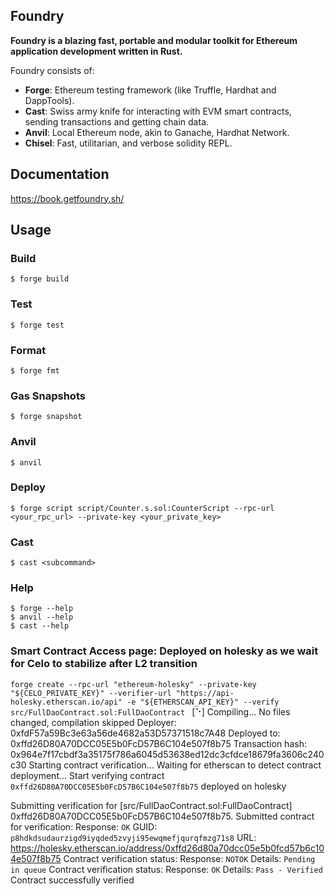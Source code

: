 ## Foundry

**Foundry is a blazing fast, portable and modular toolkit for Ethereum application development written in Rust.**

Foundry consists of:

-   **Forge**: Ethereum testing framework (like Truffle, Hardhat and DappTools).
-   **Cast**: Swiss army knife for interacting with EVM smart contracts, sending transactions and getting chain data.
-   **Anvil**: Local Ethereum node, akin to Ganache, Hardhat Network.
-   **Chisel**: Fast, utilitarian, and verbose solidity REPL.

## Documentation

https://book.getfoundry.sh/

## Usage

### Build

```shell
$ forge build
```

### Test

```shell
$ forge test
```

### Format

```shell
$ forge fmt
```

### Gas Snapshots

```shell
$ forge snapshot
```

### Anvil

```shell
$ anvil
```

### Deploy

```shell
$ forge script script/Counter.s.sol:CounterScript --rpc-url <your_rpc_url> --private-key <your_private_key>
```

### Cast

```shell
$ cast <subcommand>
```

### Help

```shell
$ forge --help
$ anvil --help
$ cast --help
```
### Smart Contract Access page: Deployed on holesky as we wait for Celo to stabilize after L2 transition
```forge create --rpc-url "ethereum-holesky" --private-key "${CELO_PRIVATE_KEY}" --verifier-url "https://api-holesky.etherscan.io/api" -e "${ETHERSCAN_API_KEY}" --verify src/FullDaoContract.sol:FullDaoContract ```
[⠑] Compiling...
No files changed, compilation skipped
Deployer: 0xfdF57a59Bc3e63a56de4682a53D57371518c7A48
Deployed to: 0xffd26D80A70DCC05E5b0FcD57B6C104e507f8b75
Transaction hash: 0x964e7f17cbdf3a35175f786a6045d53638ed12dc3cfdce18679fa3606c240c30
Starting contract verification...
Waiting for etherscan to detect contract deployment...
Start verifying contract `0xffd26D80A70DCC05E5b0FcD57B6C104e507f8b75` deployed on holesky

Submitting verification for [src/FullDaoContract.sol:FullDaoContract] 0xffd26D80A70DCC05E5b0FcD57B6C104e507f8b75.
Submitted contract for verification:
	Response: `OK`
	GUID: `p8hdkdsudaurzigd9iyqded5zvyji95ewqmefjqurqfmzg71s8`
	URL: https://holesky.etherscan.io/address/0xffd26d80a70dcc05e5b0fcd57b6c104e507f8b75
Contract verification status:
Response: `NOTOK`
Details: `Pending in queue`
Contract verification status:
Response: `OK`
Details: `Pass - Verified`
Contract successfully verified

